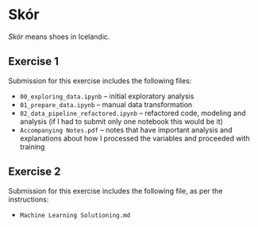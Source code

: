 # Skór

*Skór* means shoes in Icelandic.

## Exercise 1

Submission for this exercise includes the following files:

- `00_exploring_data.ipynb` – initial exploratory analysis
- `01_prepare_data.ipynb` – manual data transformation
- `02_data_pipeline_refactored.ipynb` – refactored code, modeling and analysis (if I had to submit only one notebook this would be it)
- `Accompanying Notes.pdf` – notes that have important analysis and explanations about how I processed the variables and proceeded with training

## Exercise 2

Submission for this exercise includes the following file, as per the instructions:

- `Machine Learning Solutioning.md`
